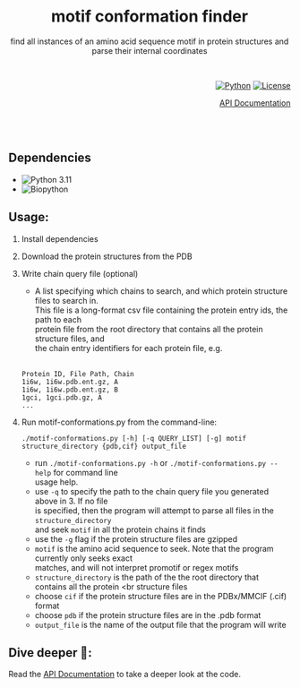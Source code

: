

<div align = center>
  
# motif conformation finder
find all instances of an amino acid sequence motif in protein structures and parse their internal coordinates
  
</div>
 
<br>

<div align = right>
  
<!---------------------------------[ Badges ]----------------------------------> 
[![Python](https://img.shields.io/badge/Python-3.11-informational?style=flat-square&logo=appveyor)](https://www.python.org/)
[![License](https://img.shields.io/github/license/falategan/motif-conformation-finder?style=flat-square)](/LICENCE)
<!---------------------------------[ Badges ]---------------------------------->
 [API Documentation](https://motif-conformation-finder.readthedocs.io/en/latest/)
  
<br>
  
<br>
  
</div>

## Dependencies
- ![Python 3.11](https://www.python.org/)
- ![Biopython](biopython.org/)

## Usage:

 1. Install dependencies

 2. Download the protein structures from the PDB

 3. Write chain query file (optional)
    - A list specifying which chains to search, and which protein structure files to search in.<br>
      This file is a long-format csv file containing the protein entry ids, the path to each <br>
      protein file from the root directory that contains all the protein structure files, and <br>
      the chain entry identifiers for each protein file, e.g. <br>
      <br>
     ``` 
     Protein ID, File Path, Chain
     1i6w, 1i6w.pdb.ent.gz, A
     1i6w, 1i6w.pdb.ent.gz, B
     1gci, 1gci.pdb.gz, A
     ...        
     ```
     
 4. Run motif-conformations.py from the command-line:
 
    ```
    ./motif-conformations.py [-h] [-q QUERY_LIST] [-g] motif structure_directory {pdb,cif} output_file
    ```
    - run `./motif-conformations.py -h` or `./motif-conformations.py --help` for command line <br>
      usage help.
    - use `-q` to specify the path to the chain query file you generated above in 3. If no file <br> 
      is specified, then the program will attempt to parse all files in the `structure_directory` <br>
      and seek `motif` in all the protein chains it finds
    - use the `-g` flag if the protein structure files are gzipped 
    - `motif` is the amino acid sequence to seek. Note that the program currently only seeks exact <br>
      matches, and will not interpret promotif or regex motifs
    - `structure_directory` is the path of the the root directory that contains all the protein <br
       structure files
    - choose `cif` if the protein structure files are in the PDBx/MMCIF (.cif) format
    - choose `pdb` if the protein structure files are in the .pdb format
    - `output_file` is the name of the output file that the program will write                                                                                                
                                                                                                    
## Dive deeper :diving_mask::
   
Read the [API Documentation](https://motif-conformation-finder.readthedocs.io/en/latest/) to take a deeper look at the code.
